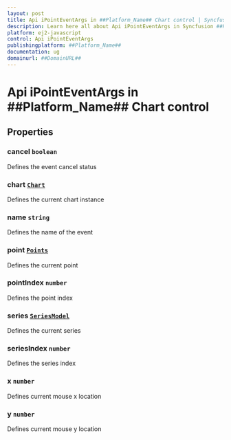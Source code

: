 ```yaml
---
layout: post
title: Api iPointEventArgs in ##Platform_Name## Chart control | Syncfusion
description: Learn here all about Api iPointEventArgs in Syncfusion ##Platform_Name## Chart control of Syncfusion Essential JS 2 and more.
platform: ej2-javascript
control: Api iPointEventArgs 
publishingplatform: ##Platform_Name##
documentation: ug
domainurl: ##DomainURL##
---
```


# Api iPointEventArgs in ##Platform_Name## Chart control

## Properties

### cancel `boolean`

Defines the event cancel status

### chart [`Chart`](./api-chart.html)

Defines the current chart instance

### name `string`

Defines the name of the event

### point [`Points`](./api-points.html)

Defines the current point

### pointIndex `number`

Defines the point index

### series [`SeriesModel`](./api-seriesModel.html)

Defines the current series

### seriesIndex `number`

Defines the series index

### x `number`

Defines current mouse x location

### y `number`

Defines current mouse y location
